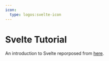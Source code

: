 ```yaml
---
icon:
  type: logos:svelte-icon
---
```


# Svelte Tutorial 

An introduction to Svelte reporposed from [here](https://svelte.dev/tutorial/svelte/welcome-to-svelte).
